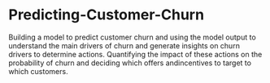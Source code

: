 # Predicting-Customer-Churn
Building a model to predict customer churn and using the model output to understand the main drivers of churn and generate insights on churn drivers to determine actions. Quantifying the impact of these actions on the probability of churn and deciding which offers andincentives to target to which customers.
